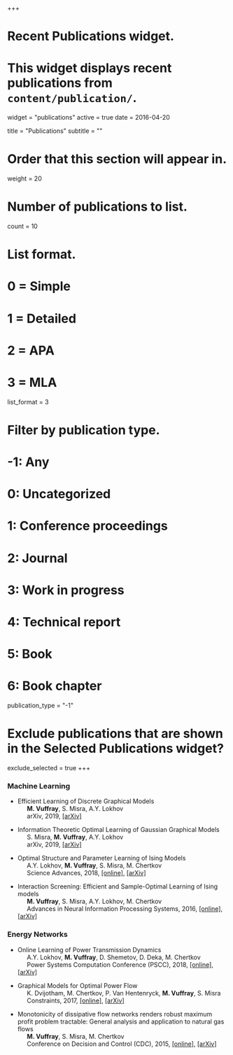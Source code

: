 +++
# Recent Publications widget.
# This widget displays recent publications from `content/publication/`.
widget = "publications"
active = true
date = 2016-04-20

title = "Publications"
subtitle = ""

# Order that this section will appear in.
weight = 20

# Number of publications to list.
count = 10

# List format.
#   0 = Simple
#   1 = Detailed
#   2 = APA
#   3 = MLA
list_format = 3

# Filter by publication type.
# -1: Any
#  0: Uncategorized
#  1: Conference proceedings
#  2: Journal
#  3: Work in progress
#  4: Technical report
#  5: Book
#  6: Book chapter
publication_type = "-1"

# Exclude publications that are shown in the Selected Publications widget?
exclude_selected = true
+++

### Machine Learning

* Efficient Learning of Discrete Graphical Models  <br>
<span style="margin-left:1.5em"> **M. Vuffray**, S. Misra, A.Y. Lokhov <br>
<span style="margin-left:1.5em">  arXiv, 2019, [\[arXiv\]](https://arxiv.org/pdf/1902.00600.pdf)

* Information Theoretic Optimal Learning of Gaussian Graphical Models  <br>
<span style="margin-left:1.5em"> S. Misra, **M. Vuffray**, A.Y. Lokhov <br>
<span style="margin-left:1.5em">  arXiv, 2019, [\[arXiv\]](https://arxiv.org/pdf/1703.04886.pdf)

* Optimal Structure and Parameter Learning of Ising Models  <br>
<span style="margin-left:1.5em"> A.Y. Lokhov, **M. Vuffray**, S. Misra, M. Chertkov <br>
<span style="margin-left:1.5em">  Science Advances, 2018, [\[online\]](http://advances.sciencemag.org/content/4/3/e1700791/tab-pdf), [\[arXiv\]](https://arxiv.org/pdf/1612.05024.pdf)

* Interaction Screening: Efficient and Sample-Optimal Learning of Ising models  <br>
<span style="margin-left:1.5em"> **M. Vuffray**, S. Misra, A.Y. Lokhov, M. Chertkov <br>
<span style="margin-left:1.5em">  Advances in Neural Information Processing Systems, 2016, [\[online\]](http://papers.nips.cc/paper/6375-interaction-screening-efficient-and-sample-optimal-learning-of-ising-models), [\[arXiv\]](https://arxiv.org/pdf/1605.07252.pdf)

### Energy Networks

* Online Learning of Power Transmission Dynamics  <br>
<span style="margin-left:1.5em"> A.Y. Lokhov, **M. Vuffray**, D. Shemetov, D. Deka, M. Chertkov <br>
<span style="margin-left:1.5em">  Power Systems Computation Conference (PSCC), 2018, [\[online\]](https://ieeexplore.ieee.org/abstract/document/8442720), [\[arXiv\]](https://arxiv.org/pdf/1710.10021.pdf)

* Graphical Models for Optimal Power Flow  <br>
<span style="margin-left:1.5em">K. Dvijotham, M. Chertkov, P. Van Hentenryck, **M. Vuffray**, S. Misra <br>
<span style="margin-left:1.5em">  Constraints, 2017, [\[online\]](https://link.springer.com/article/10.1007/s10601-016-9253-y), [\[arXiv\]](https://arxiv.org/pdf/1606.06512.pdf)

* Monotonicity of dissipative flow networks renders robust maximum profit problem tractable: General analysis and application to natural gas flows  <br>
<span style="margin-left:1.5em"> **M. Vuffray**, S. Misra, M. Chertkov <br>
<span style="margin-left:1.5em">  Conference on Decision and Control (CDC), 2015, [\[online\]](https://ieeexplore.ieee.org/abstract/document/7402933), [\[arXiv\]](https://arxiv.org/pdf/1504.00910.pdf)
